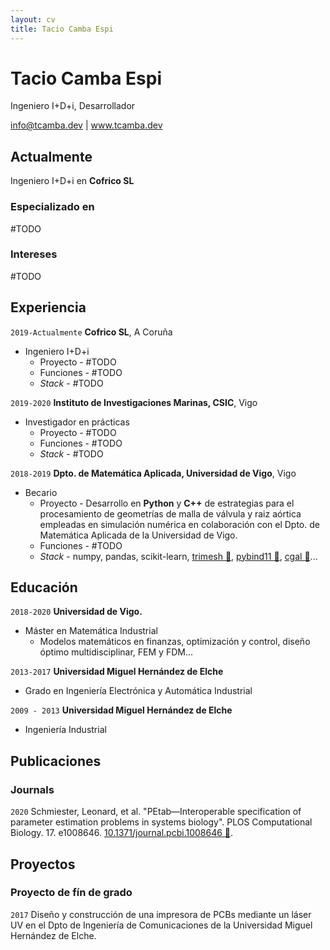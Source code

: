 ```yaml
---
layout: cv
title: Tacio Camba Espi
---
```

# Tacio Camba Espi
Ingeniero I+D+i, Desarrollador

<div id="webaddress">
<a href="info@tcamba.dev">info@tcamba.dev</a>
| <a href="http://www.tcamba.dev">www.tcamba.dev</a>
</div>


## Actualmente

Ingeniero I+D+i en __Cofrico SL__

### Especializado en

#TODO


### Intereses

#TODO


## Experiencia

`2019-Actualmente`
__Cofrico SL__, A Coruña

- Ingeniero I+D+i
  - Proyecto - #TODO
  - Funciones - #TODO
  - _Stack_ - #TODO

`2019-2020`
__Instituto de Investigaciones Marinas, CSIC__, Vigo

- Investigador en prácticas
  - Proyecto - #TODO
  - Funciones - #TODO
  - _Stack_ - #TODO

`2018-2019`
__Dpto. de Matemática Aplicada, Universidad de Vigo__, Vigo

- Becario
  - Proyecto - Desarrollo en __Python__ y __C++__ de estrategias para el procesamiento de geometrías de malla de válvula y raiz aórtica empleadas en simulación numérica en colaboración con el Dpto. de Matemática Aplicada de la Universidad de Vigo.
  - Funciones - #TODO
  - _Stack_ - numpy, pandas, scikit-learn, [trimesh :link:](https://github.com/mikedh/trimesh),  [pybind11 :link:](https://github.com/pybind/pybind11), [cgal :link:](https://www.cgal.org/)...

## Educación

`2018-2020`
__Universidad de Vigo.__

- Máster en Matemática Industrial
  - Modelos matemáticos en finanzas, optimización y control, diseño óptimo multidisciplinar, FEM y FDM...

`2013-2017`
__Universidad Miguel Hernández de Elche__

- Grado en Ingeniería Electrónica y Automática Industrial

`2009 - 2013`
__Universidad Miguel Hernández de Elche__

- Ingeniería Industrial


## Publicaciones

### Journals

`2020`
Schmiester, Leonard, et al. "PEtab—Interoperable specification of parameter estimation problems in systems biology". PLOS Computational Biology. 17. e1008646. [10.1371/journal.pcbi.1008646 :link:](https://journals.plos.org/ploscompbiol/article?id=10.1371/journal.pcbi.1008646).


## Proyectos

### Proyecto de fín de grado

`2017` Diseño y construcción de una impresora de PCBs mediante un láser UV en el Dpto de Ingeniería de Comunicaciones de la Universidad Miguel Hernández de Elche.    
